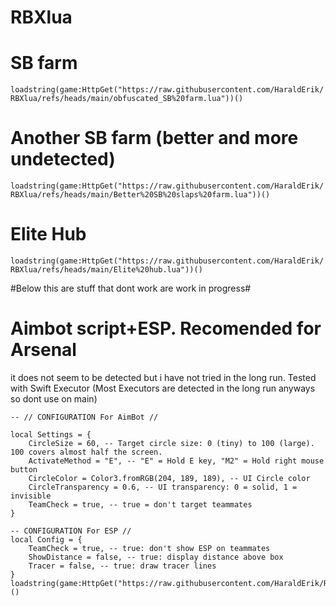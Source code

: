 # RBXlua
# SB farm

```loadstring(game:HttpGet("https://raw.githubusercontent.com/HaraldErik/RBXlua/refs/heads/main/obfuscated_SB%20farm.lua"))()```
# Another SB farm (better and more undetected)
```loadstring(game:HttpGet("https://raw.githubusercontent.com/HaraldErik/RBXlua/refs/heads/main/Better%20SB%20slaps%20farm.lua"))()```

# Elite Hub #
```loadstring(game:HttpGet("https://raw.githubusercontent.com/HaraldErik/RBXlua/refs/heads/main/Elite%20hub.lua"))()```

#Below this are stuff that dont work are work in progress#

# Aimbot script+ESP. Recomended for Arsenal #
it does not seem to be detected but i have not tried in the long run. Tested with Swift Executor (Most Executors are detected in the long run anyways so dont use on main)
```
-- // CONFIGURATION For AimBot //

local Settings = {
    CircleSize = 60, -- Target circle size: 0 (tiny) to 100 (large). 100 covers almost half the screen.
    ActivateMethod = "E", -- "E" = Hold E key, "M2" = Hold right mouse button
    CircleColor = Color3.fromRGB(204, 189, 189), -- UI Circle color
    CircleTransparency = 0.6, -- UI transparency: 0 = solid, 1 = invisible
    TeamCheck = true, -- true = don't target teammates
}

-- CONFIGURATION For ESP //
local Config = {
    TeamCheck = true, -- true: don't show ESP on teammates
    ShowDistance = false, -- true: display distance above box
    Tracer = false, -- true: draw tracer lines
}
loadstring(game:HttpGet("https://raw.githubusercontent.com/HaraldErik/RBXlua/refs/heads/main/Obfuscated_Aimbot.lua"))()

```

